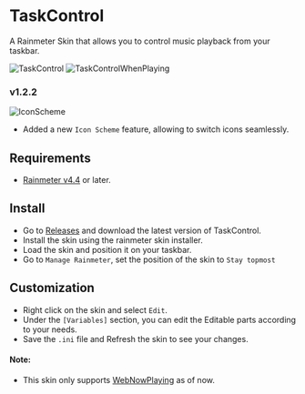 # TaskControl
A Rainmeter Skin that allows you to control music playback from your taskbar.

![TaskControl](https://i.imgur.com/YbqSczc.png)
![TaskControlWhenPlaying](https://i.imgur.com/IzoGtz9.png)

### v1.2.2
![IconScheme](https://i.imgur.com/SvPB8VC.png)
* Added a new `Icon Scheme` feature, allowing to switch icons seamlessly.

## Requirements
* [Rainmeter v4.4](https://www.rainmeter.net) or later.

## Install
* Go to [Releases](https://github.com/ModkaVartini/TaskControl/releases) and download the latest version of TaskControl.
* Install the skin using the rainmeter skin installer.
* Load the skin and position it on your taskbar.
* Go to `Manage Rainmeter`, set the position of the skin to `Stay topmost`

## Customization
* Right click on the skin and select `Edit`.
* Under the `[Variables]` section, you can edit the Editable parts according to your needs.
* Save the `.ini` file and Refresh the skin to see your changes.

#### Note:
- This skin only supports [WebNowPlaying](https://github.com/tjhrulz/WebNowPlaying) as of now.
